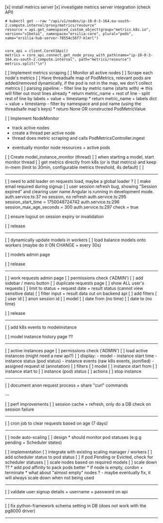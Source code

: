[x] install metrics server
[x] investigate metrics server integration (check API)

```
# kubectl get --raw "/api/v1/nodes/ip-10-0-3-164.eu-south-2.compute.internal/proxy/metrics/resource"
resource = api.get_namespaced_custom_object(group="metrics.k8s.io", version="v1beta1", namespace="ersilia-core", plural="pods", name="ersilia-hub-server-78554c56f7-klmrl")


core_api = client.CoreV1Api()
metrics = core_api.connect_get_node_proxy_with_path(name="ip-10-0-3-164.eu-south-2.compute.internal", path="metrics/resource")
metrics.split("\n")
```

[ ] Implement metrics scraping
  [ ] Monitor all active nodes
  [ ] Scrape each node's metrics
  [ ] Have threadsafe map of PodMetrics, relevant pods are added/removed dynamically, if the pod is not in the map, we don't collect metrics
  [ ] parsing pipeline:
    - filter line by metric name (starts with) => this will filter out most lines already
      * return metric_name + rest of line
    - split rest of line by labels + value + timestamp
      * return metric_name + labels dict + value + timestamp
    - filter by namespace and pod name (using the threadsafe map's keys)
      * return None OR constructed PodMetricValue

[ ] Implement NodeMonitor
  - track active nodes
  - create a thread per active node
  - thread does metric scraping and calls PodMetricsController.ingest
  
  * eventually monitor node resources + active pods

[ ] Create model_instance_monitor (thread)
  [ ] when starting a model, start monitor thread
  [ ] get metrics directly from k8s (or is that metrics) and keep in-mem (limit to 30min, configurable metrics threshold, 4s default)
  [ ] 

---

[ ] need to add loader on requests load, maybe a global loader ?
[ ] make email required during signup
[ ] user session refresh bug, showing "Session expired" and clearing user name 
  Angular is running in development mode.
  auth.service.ts:37 no session, no refresh
  auth.service.ts:295 session_start_time = 1750048724742
  auth.service.ts:296 session_max_age_seconds = 300
  auth.service.ts:297 check = true

[ ] ensure logout on session expiry or invalidation

[ ] release

---

[ ] dynamically update models in workers
  [ ] load balance models onto workers (maybe do it ON CHANGE + every 30s)

[ ] models admin page

[ ] release

---

[ ] work requests admin page
  [ ] permissions check ('ADMIN')
  [ ] add sidebar / menu button
  [ ] duplicate requests page
  [ ] show ALL user's requests
  [ ] limit to status + request date + result status (cannot view sensitive data)
    [ ] filter input + result data out on backend api
  [ ] add filters
    [ ] user id
    [ ] anon session id
    [ ] model
    [ ] date from (no time)
    [ ] date to (no time)

[ ] release

---

[ ] add k8s events to modelinstance

[ ] model instance history page ??

---

[ ] active instances page
  [ ] permissions check ('ADMIN')
  [ ] load active instances (might need a new api?)
  [ ] display:
    - model
    - instance start time
    - instance status (pod status)
    - instance events (raw k8s events, jsonified)
    - assigned request id (annotation)
  [ ] filters
    [ ] model
    [ ] instance start from
    [ ] instance start to
    [ ] instance (pod) status
  [ ] actions
    [ ] stop instance

---

[ ] document anon request process + share "curl" commands

--

[ ] perf improvements
  [ ] session cache + refresh, only do a DB check on session failure

---

[ ] cron job to clear requests based on age (7 days)

---

[ ] node auto-scaling
  [ ] design
    * should monitor pod statuses (e.g.g pending + Scheduler states)

  [ ] implementation
    [ ] integrate with existing scaling manager / workers
    [ ] add scheduler status to pod status
    [ ] if pod Pending or Evicted, check for scheduler statuses
    [ ] scale nodes based on required models
    [ ] scale down ??
      * add pod affinity to pack pods better
      * if node is empty, cordon + terminate
      * what about "almost empty" nodes ? - maybe eventually fix, it will always scale down when not being used


---

[ ] valdate user signup details + username + password on api 

---

[ ] fix python-framework schema setting in DB (does not work with the pg8000 driver)

---

